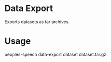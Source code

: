 
# Data Export

Exports datasets as tar archives.

# Usage

peoples-speech data-export dataset dataset.tar.gz


